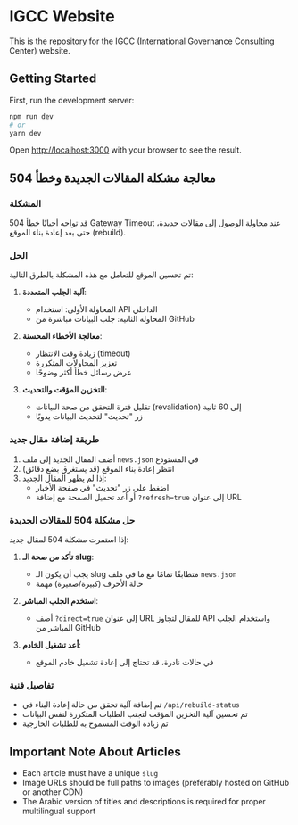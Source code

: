 # IGCC Website

This is the repository for the IGCC (International Governance Consulting Center) website.

## Getting Started

First, run the development server:

```bash
npm run dev
# or
yarn dev
```

Open [http://localhost:3000](http://localhost:3000) with your browser to see the result.

## معالجة مشكلة المقالات الجديدة وخطأ 504

### المشكلة
قد تواجه أحيانًا خطأ 504 Gateway Timeout عند محاولة الوصول إلى مقالات جديدة، حتى بعد إعادة بناء الموقع (rebuild).

### الحل
تم تحسين الموقع للتعامل مع هذه المشكلة بالطرق التالية:

1. **آلية الجلب المتعددة**: 
   - المحاولة الأولى: استخدام API الداخلي
   - المحاولة الثانية: جلب البيانات مباشرة من GitHub

2. **معالجة الأخطاء المحسنة**:
   - زيادة وقت الانتظار (timeout)
   - تعزيز المحاولات المتكررة
   - عرض رسائل خطأ أكثر وضوحًا

3. **التخزين المؤقت والتحديث**:
   - تقليل فترة التحقق من صحة البيانات (revalidation) إلى 60 ثانية
   - زر "تحديث" لتحديث البيانات يدويًا

### طريقة إضافة مقال جديد
1. أضف المقال الجديد إلى ملف `news.json` في المستودع
2. انتظر إعادة بناء الموقع (قد يستغرق بضع دقائق)
3. إذا لم يظهر المقال الجديد:
   - اضغط على زر "تحديث" في صفحة الأخبار
   - أو أعد تحميل الصفحة مع إضافة `?refresh=true` إلى عنوان URL

### حل مشكلة 504 للمقالات الجديدة
إذا استمرت مشكلة 504 لمقال جديد:

1. **تأكد من صحة الـ slug**:
   - يجب أن يكون الـ slug متطابقًا تمامًا مع ما في ملف `news.json`
   - حالة الأحرف (كبيرة/صغيرة) مهمة

2. **استخدم الجلب المباشر**:
   - أضف `?direct=true` إلى عنوان URL للمقال لتجاوز API واستخدام الجلب المباشر من GitHub

3. **أعد تشغيل الخادم**:
   - في حالات نادرة، قد تحتاج إلى إعادة تشغيل خادم الموقع

### تفاصيل فنية
- تم إضافة آلية تحقق من حالة إعادة البناء في `/api/rebuild-status`
- تم تحسين آلية التخزين المؤقت لتجنب الطلبات المتكررة لنفس البيانات
- تم زيادة الوقت المسموح به للطلبات الخارجية

## Important Note About Articles

- Each article must have a unique `slug`
- Image URLs should be full paths to images (preferably hosted on GitHub or another CDN)
- The Arabic version of titles and descriptions is required for proper multilingual support 